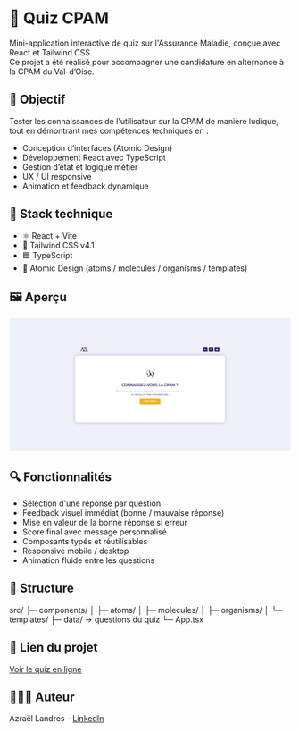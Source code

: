 # 🧠 Quiz CPAM

Mini-application interactive de quiz sur l'Assurance Maladie, conçue avec React et Tailwind CSS.  
Ce projet a été réalisé pour accompagner une candidature en alternance à la CPAM du Val-d’Oise.

## 🎯 Objectif

Tester les connaissances de l'utilisateur sur la CPAM de manière ludique, tout en démontrant mes compétences techniques en :

- Conception d’interfaces (Atomic Design)
- Développement React avec TypeScript
- Gestion d’état et logique métier
- UX / UI responsive
- Animation et feedback dynamique

## 🚀 Stack technique

- ⚛️ React + Vite
- 💅 Tailwind CSS v4.1
- 🟦 TypeScript
- 🧬 Atomic Design (atoms / molecules / organisms / templates)

## 🖼️ Aperçu

![screenshot](./public/desktop.png)

## 🔍 Fonctionnalités

- Sélection d'une réponse par question
- Feedback visuel immédiat (bonne / mauvaise réponse)
- Mise en valeur de la bonne réponse si erreur
- Score final avec message personnalisé
- Composants typés et réutilisables
- Responsive mobile / desktop
- Animation fluide entre les questions

## 📁 Structure

src/
├─ components/
│ ├─ atoms/
│ ├─ molecules/
│ ├─ organisms/
│ └─ templates/
├─ data/ → questions du quiz
└─ App.tsx

## 🔗 Lien du projet

[Voir le quiz en ligne](https://azraelandres.github.io/quiz-cpam/)

## 👨🏿‍💻 Auteur

Azraël Landres - [LinkedIn](https://www.linkedin.com/in/azraellandres/)
